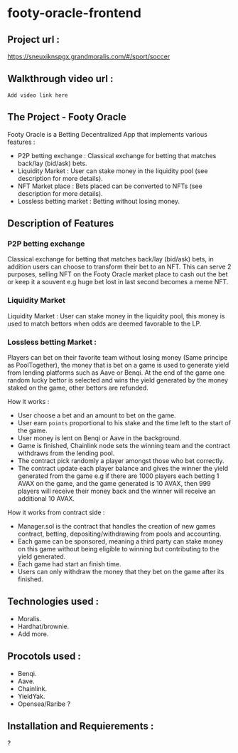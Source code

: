 # footy-oracle-frontend

## Project url :

https://sneuxiknspgx.grandmoralis.com/#/sport/soccer

## Walkthrough video url : 

`Add video link here`

## The Project - Footy Oracle

 Footy Oracle is a Betting Decentralized App that implements various features : 
 - P2P betting exchange : Classical exchange for betting that matches back/lay (bid/ask) bets.
 - Liquidity Market : User can stake money in the liquidity pool (see description for more details).
 - NFT Market place : Bets placed can be converted to NFTs (see description for more details).
 - Lossless betting market : Betting without losing money.
 

## Description of Features

### P2P betting exchange 
Classical exchange for betting that matches back/lay (bid/ask) bets, in addition users can choose to transform their bet to an NFT. This can serve 2 purposes, selling NFT on the Footy Oracle market place to cash out the bet or keep it a souvent e.g huge bet lost in last second becomes a meme NFT.

### Liquidity Market
Liquidity Market : User can stake money in the liquidity pool, this money is used to match bettors when odds are deemed favorable to the LP.

### Lossless betting Market :
Players can bet on their favorite team without losing money (Same principe as PoolTogether), the money that is bet on a game is used to generate yield from lending platforms such as Aave or Benqi. At the end of the game one random lucky bettor is selected and wins the yield generated by the money staked on the game, other bettors are refunded.

How it works : 
- User choose a bet and an amount to bet on the game.
- User earn `points` proportional to his stake and the time left to the start of the game.
- User money is lent on Benqi or Aave in the background.
- Game is finished, Chainlink node sets the winning team and the contract withdraws from the lending pool.
- The contract pick randomly a player amongst those who bet correctly.
- The contract update each player balance and gives the winner the yield generated from the game e.g if there are 1000 players each betting 1 AVAX on the game, and the game generated is 10 AVAX, then 999 players will receive their money back and the winner will receive an additional 10 AVAX.

How it works from contract side :
- Manager.sol is the contract that handles the creation of new games contract, betting, depositing/withdrawing from pools and accounting.
- Each game can be sponsored, meaning a third party can stake money on this game without being eligible to winning but contributing to the yield generated.
- Each game had start an finish time.
- Users can only withdraw the money that they bet on the game after its finished.

## Technologies used :
- Moralis.
- Hardhat/brownie.
- Add more.

## Procotols used :
- Benqi.
- Aave.
- Chainlink.
- YieldYak.
- Opensea/Raribe ?

## Installation and Requierements :
?

 



    
